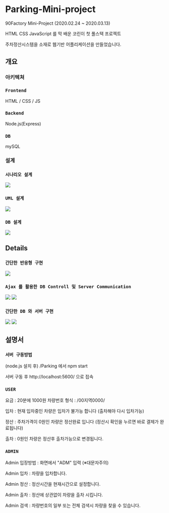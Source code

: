 # Parking-Mini-project

90Factory Mini-Project
(2020.02.24 ~ 2020.03.13)

HTML CSS JavaScript 를 막 배운 코린이 첫 풀스택 프로젝트

주차정산시스템을 소재로 웹기반 어플리케이션을 만들었습니다.

## 개요

### 아키텍쳐

### `Frontend`

HTML / CSS / JS

### `Backend`

Node.js(Express)

### `DB`

mySQL

### 설계

### `시나리오 설계`

<img src="./Design/ParkingCalculateSystem.jpg">

### `UML 설계`

<img src="./Design/ParkingUml.jpg">

### `DB 설계`

<img src="./Design/ParkingDB.jpg">

## Details

### `간단한 반응형 구현`

<img src="./Screenshot/Responsive.jpg">

### `Ajax 를 활용한 DB Controll 및 Server Communication`

<img src="./Screenshot/Ajax.jpg">
<img src="./Screenshot/DBcontroll.jpg">

### `간단한 DB 와 서버 구현`

<img src="./Screenshot/DB.jpg">
<img src="./Screenshot/Server.jpg">

## 설명서

### `서버 구동방법`

(node.js 설치 후)
/Parking 에서
npm start

서버 구동 후
http://localhost:5600/ 으로 접속

### `USER`

요금 : 20분에 1000원
차량번호 형식 : /00지역0000/

입차 : 현재 입차중인 차량은 입차가 불가능 합니다
(출차해야 다시 입차가능)

정산 : 주차가격이 0원인 차량은 정산완료 입니다
(정산시 확인을 누르면 바로 결제가 완료됩니다)

출차 : 0원인 차량은 정산후 출차가능으로 변경됩니다.

### `ADMIN`

Admin 입장방법 : 화면에서 "ADM" 입력 (※대문자주의)

Admin 입차 : 차량을 입차합니다.

Admin 정산 : 정산시간을 현재시간으로 설정합니다.

Admin 출차 : 정산에 상관없이 차량을 출차 시킵니다.

Admin 검색 : 차량번호의 일부 또는 전체 검색시 차량을 찾을 수 있습니다.

